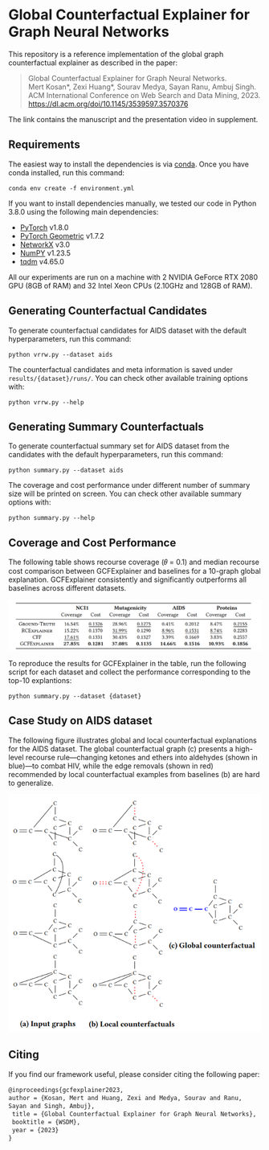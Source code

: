 # Global Counterfactual Explainer for Graph Neural Networks

This repository is a reference implementation of the global graph counterfactual explainer as described in the paper:
<br/>
> Global Counterfactual Explainer for Graph Neural Networks.<br>
> Mert Kosan*, Zexi Huang*, Sourav Medya, Sayan Ranu, Ambuj Singh.<br>
> ACM International Conference on Web Search and Data Mining, 2023.<br>
> https://dl.acm.org/doi/10.1145/3539597.3570376

The link contains the manuscript and the presentation video in supplement.

## Requirements

The easiest way to install the dependencies is via [conda](https://conda.io/projects/conda/en/latest/user-guide/install/index.html). Once you have conda installed, run this command:

```setup
conda env create -f environment.yml
```

If you want to install dependencies manually, we tested our code in Python 3.8.0 using the following main dependencies:

- [PyTorch](https://pytorch.org/get-started/locally/) v1.8.0
- [PyTorch Geometric](https://pytorch-geometric.readthedocs.io/en/latest/notes/installation.html) v1.7.2
- [NetworkX](https://networkx.org/documentation/networkx-2.5/install.html) v3.0
- [NumPY](https://numpy.org/install/) v1.23.5
- [tqdm](https://tqdm.github.io/) v4.65.0

All our experiments are run on a machine with 2 NVIDIA GeForce RTX 2080 GPU (8GB of RAM) and 32 Intel Xeon CPUs (2.10GHz and 128GB of RAM).

## Generating Counterfactual Candidates

To generate counterfactual candidates for AIDS dataset with the default hyperparameters, run this command:

```train
python vrrw.py --dataset aids
```

The counterfactual candidates and meta information is saved under `results/{dataset}/runs/`. You can check other available training options with:

```train_option
python vrrw.py --help
```

## Generating Summary Counterfactuals

To generate counterfactual summary set for AIDS dataset from the candidates with the default hyperparameters, run this command:

```summary
python summary.py --dataset aids
```

The coverage and cost performance under different number of summary size will be printed on screen. You can check other available summary options with:

```summary_option
python summary.py --help
```

## Coverage and Cost Performance

The following table shows recourse coverage (𝜃 = 0.1) and median recourse cost comparison between GCFExplainer and baselines for a 10-graph global explanation. 
GCFExplainer consistently and significantly outperforms all baselines across different datasets. 

![GCFExplainer Coverage Cost](gcfexplainer_coverage_cost.png)

To reproduce the results for GCFExplainer in the table, run the following script for each dataset and collect the performance corresponding to the top-10 explantions: 
```summary
python summary.py --dataset {dataset}
```

## Case Study on AIDS dataset

The following figure illustrates global and local counterfactual explanations for the AIDS dataset. The global counterfactual graph (c) presents a high-level recourse rule—changing ketones and ethers into aldehydes (shown in blue)—to combat HIV, while the edge removals (shown in red) recommended by local counterfactual examples from baselines (b) are hard to generalize.

<p align="center" width="100%">
    <img src="gcfexplainer_case_study.png">
</p>

## Citing
If you find our framework useful, please consider citing the following paper:

	@inproceedings{gcfexplainer2023,
	author = {Kosan, Mert and Huang, Zexi and Medya, Sourav and Ranu, Sayan and Singh, Ambuj},
	 title = {Global Counterfactual Explainer for Graph Neural Networks},
	 booktitle = {WSDM},
	 year = {2023}
	}

